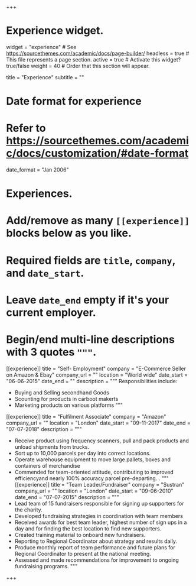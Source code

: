+++
# Experience widget.
widget = "experience"  # See https://sourcethemes.com/academic/docs/page-builder/
headless = true  # This file represents a page section.
active = true  # Activate this widget? true/false
weight = 40  # Order that this section will appear.

title = "Experience"
subtitle = ""

# Date format for experience
#   Refer to https://sourcethemes.com/academic/docs/customization/#date-format
date_format = "Jan 2006"

# Experiences.
#   Add/remove as many `[[experience]]` blocks below as you like.
#   Required fields are `title`, `company`, and `date_start`.
#   Leave `date_end` empty if it's your current employer.
#   Begin/end multi-line descriptions with 3 quotes `"""`.
[[experience]]
  title = "Self- Employment"
  company = "E-Commerce Seller on Amazon & Ebay"
  company_url = ""
  location = "World wide"
  date_start = "06-06-2015"
  date_end = ""
  description = """
  Responsibilities include:
  
  * Buying and Selling secondhand Goods
  * Scounting for products in carboot makerts
  * Marketing products on various platforms
  """

[[experience]]
  title = "Fulfilment Associate"
  company = "Amazon"
  company_url = ""
  location = "London"
  date_start = "09-11-2017"
  date_end = "07-07-2018"
  description = """
  * Receive product using frequency scanners, pull and pack products and unload shipments from trucks.
  * Sort up to 10,000 parcels per day into correct locations.
  * Operate warehouse equipment to move large pallets, boxes and containers of merchandise
  * Commended for team-oriented attitude, contributing to improved efficiencyand nearly 100% accuracy parcel pre-departing.
  .
  """
  [[experience]]
  title = "Team Leader/Fundraiser"
  company = "Sustran"
  company_url = ""
  location = "London"
  date_start = "09-06-2010"
  date_end = "07-07-2015"
  description = """
  *	Lead team of 15 fundraisers responsible for signing up supporters for the charity.
  *	Developed fundraising strategies in coordination with team members
  *	Received awards for best team leader, highest number of sign ups in a day and for finding the best location to find new supporters.
  *	Created training material to onboard new fundraisers.
  *	Reporting to Regional Coordinator about strategy and results daily.
  *	Produce monthly report of team performance and future plans for Regional Coordinator to present at the national meeting.
  *	Assessed and made recommendations for improvement to ongoing fundraising programs.
  """

+++

